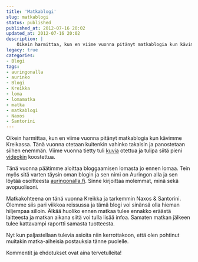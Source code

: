 ```yaml
---
title: 'Matkablogi'
slug: matkablogi
status: published
published_at: 2012-07-16 20:02
updated_at: 2012-07-16 20:02
description: |
    Oikein harmittaa, kun en viime vuonna pitänyt matkablogia kun kävimme Kreikassa. Tänä vuonna otetaan kuitenkin vahinko takaisin ja panostetaan siihen enemmän. Viime vuonna tietty tuli kuvia otettua ja tulipa siitä pieni videokin koostettua. Tänä vuonna päätimme aloittaa bloggaamisen lomasta jo ennen lomaa. Tein myös sitä varten täysin oman blogin ja sen nimi on Auringon alla… Jatka lukemista Matkablogi
legacy: true
categories:
- Blogi
tags:
- auringonalla
- aurinko
- Blogi
- Kreikka
- loma
- lomamatka
- matka
- matkablogi
- Naxos
- Santorini
---
```


<p>Oikein harmittaa, kun en viime vuonna pitänyt matkablogia kun kävimme Kreikassa. Tänä vuonna otetaan kuitenkin vahinko takaisin ja panostetaan siihen enemmän. Viime vuonna tietty tuli <a href="http://www.flickr.com/photos/markokaartinen/sets/72157627552651024/" target="_blank">kuvia</a> otettua ja tulipa siitä pieni <a href="http://youtu.be/au1ejJyjYaM" target="_blank">videokin</a> koostettua.</p>
<p>Tänä vuonna päätimme aloittaa bloggaamisen lomasta jo ennen lomaa. Tein myös sitä varten täysin oman blogin ja sen nimi on Auringon alla ja sen löytää osoitteesta <a href="http://auringonalla.fi" target="_blank">auringonalla.fi</a>. Sinne kirjoittaa molemmat, minä sekä avopuolisoni.</p>
<p>Matkakohteena on tänä vuonna Kreikka ja tarkemmin Naxos &amp; Santorini. Olemme siis pari viikkoa reissussa ja tämä blogi voi sinänsä olla hieman hiljempaa silloin. Älkää huoliko ennen matkaa tulee ennakko eräästä laitteesta ja matkan aikana siitä voi tulla lisää infoa. Samaten matkan jälkeen tulee kattavampi raportti samasta tuotteesta.</p>
<p>Nyt kun paljastellaan tulevia asioita niin kerrottakoon, että olen pohtinut muitakin matka-aiheisia postauksia tänne puolelle.</p>
<p>Kommentit ja ehdotukset ovat aina tervetulleita!</p>